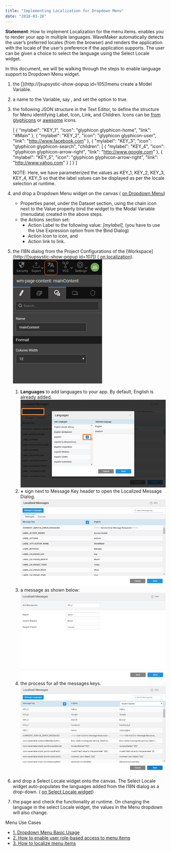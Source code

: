 ```yaml
---
title: "Implementing Localization for Dropdown Menu"
date: "2018-03-28"
---
```


**Statement**: How to implement Localization for the menu items.[](/learn/how-tos/localization-wavemaker-apps/) enables you to render your app in multiple languages. WaveMaker automatically detects the user’s preferred locales (from the browser) and renders the application with the locale of the user’s preference if the application supports. The user can be given a choice to select the language using the Select Locale widget.

In this document, we will be walking through the steps to enable language support to Dropdown Menu widget.

1. the [](http://[supsystic-show-popup id=105])menu create a Model Variable.
2. a name to the Variable, say , and set the option to true.
3. the following JSON structure in the Text Editor, to define the structure for Menu identifying Label, Icon, Link, and Children. Icons can be [from glyphicons](http://glyphicons.com/) or [awesome](https://fortawesome.github.io/Font-Awesome/cheatsheet/) icons.
    
    \[
      {
        "mylabel": "KEY\_1",
        "icon": "glyphicon glyphicon-home",
        "link": "#Main"
      },
      {
        "mylabel": "KEY\_2",
        "icon": "glyphicon glyphicon-user",
        "link": "http://www.facebook.com"
      },
      {
        "mylabel": "KEY\_3",
        "icon": "glyphicon glyphicon-search",
        "children": \[
          {
            "mylabel": "KEY\_4",
            "icon": "glyphicon glyphicon-arrow-right",
            "link": "http://www.google.com"
          },
          {
            "mylabel": "KEY\_5",
            "icon": "glyphicon glyphicon-arrow-right",
            "link": "http://www.yahoo.com"
          }
        \]
      }
    \]
    
    NOTE: Here, we have parameterized the values as KEY\_1, KEY\_2, KEY\_3, KEY\_4, KEY\_5 so that the label values can be displayed as per the locale selection at runtime.
4. and drop a Dropdown Menu widget on the canvas ( [on Dropdown Menu](/learn/app-development/widgets/navigation/dropdown-menu-use-cases/))
    - Properties panel, under the Dataset section, using the chain icon next to the Value property bind the widget to the Modal Variable (menudata) created in the above steps.
    - the Actions section set:
        - Action Label to the following value: _\[mylabel\],_ (you have to use the Use Expression option from the Bind Dialog)
        - Action Icon to icon, and
        - Action link to link.
5. the I18N dialog from the Project Configurations of the [Workspace](http://[supsystic-show-popup id=107]) ( [on localization](/learn/app-development/widgets/form-widgets/select-locale-usage/)). [![](../assets/loc_create.png)](../assets/loc_create.png)
    1. **Languages** to add languages to your app. By default, English is already added. [![](../assets/loc_new_locale.png)](../assets/loc_new_locale.png)
    2. **+** sign next to Message Key header to open the Localized Message Dialog. [![](../assets/loc_default_msgs.png)](../assets/loc_default_msgs.png)
    3. a message as shown below: [![](../assets/menu_locale.png)](../assets/menu_locale.png)
    4. the process for all the messages keys. [![](../assets/menu_locale_messages.png)](../assets/menu_locale_messages.png)
6. and drop a Select Locale widget onto the canvas. The Select Locale widget auto-populates the languages added from the I18N dialog as a drop-down. ( [on Select Locale widget](/learn/app-development/widgets/form-widgets/select-locale/))
7. the page and check the functionality at runtime. On changing the language in the select Locale widget, the values in the Menu dropdown will also change.

Menu Use Cases

- [1\. Dropdown Menu Basic Usage](/learn/app-development/widgets/navigation/dropdown-menu-use-cases/)
- [2\. How to enable user role-based access to menu items](/learn/how-tos/restricting-menu-item-display-based-user-role/)
- [3\. How to localize menu items](#)
